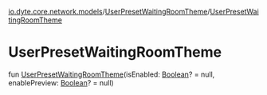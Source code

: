 [io.dyte.core.network.models](../index.md)/[UserPresetWaitingRoomTheme](index.md)/[UserPresetWaitingRoomTheme](-user-preset-waiting-room-theme.md)

# UserPresetWaitingRoomTheme


fun [UserPresetWaitingRoomTheme](-user-preset-waiting-room-theme.md)(isEnabled: [Boolean](https://kotlinlang.org/api/latest/jvm/stdlib/kotlin/-boolean/index.html)? = null, enablePreview: [Boolean](https://kotlinlang.org/api/latest/jvm/stdlib/kotlin/-boolean/index.html)? = null)
